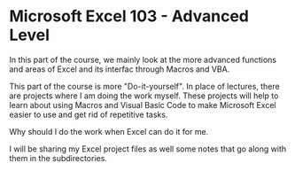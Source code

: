# Microsoft Excel 103 - Advanced Level

In this part of the course, we mainly look at the more advanced functions and areas of Excel and its interfac through Macros and VBA.

This part of the course is more "Do-it-yourself". In place of lectures, there are projects where I am doing the work myself. These projects will help to learn about using Macros and Visual Basic Code to make Microsoft Excel easier to use and get rid of repetitive tasks. 

Why should I do the work when Excel can do it for me.

I will be sharing my Excel project files as well some notes that go along with them in the subdirectories.
